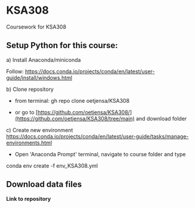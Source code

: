 # KSA308 
Coursework for KSA308

## Setup Python for this course:

a) Install Anaconda/miniconda

Follow:
https://docs.conda.io/projects/conda/en/latest/user-guide/install/windows.html

b) Clone repository

- from terminal:
 gh repo clone oetjensa/KSA308

- or go to [https://github.com/oetjensa/KSA308/](https://github.com/oetjensa/KSA308/tree/main) and download folder


c) Create new environment 
https://docs.conda.io/projects/conda/en/latest/user-guide/tasks/manage-environments.html

- Open 'Anaconda Prompt' terminal, navigate to course folder and type

conda env create -f env_KSA308.yml


## Download data files

**Link to repository**
